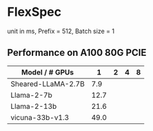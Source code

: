 # FlexSpec
unit in ms, Prefix = 512, Batch size = 1
## Performance on A100 80G PCIE
| Model / # GPUs | 1 | 2 | 4 | 8 |
|---|---|---|---|---|
| Sheared-LLaMA-2.7B  |  7.9 |   |   |  |
| Llama-2-7b  | 12.7  |   |   |   |
| Llama-2-13b  | 21.6 |   |   |   |
| vicuna-33b-v1.3 | 49.0  |   |   |   |

